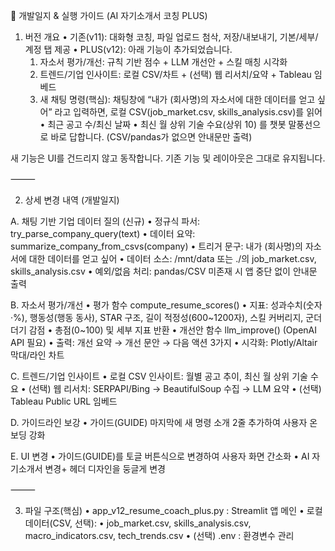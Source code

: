 📒 개발일지 & 실행 가이드 (AI 자기소개서 코칭 PLUS)

1) 버전 개요
	•	기존(v11): 대화형 코칭, 파일 업로드 첨삭, 저장/내보내기, 기본/세부/계정 탭 제공
	•	PLUS(v12): 아래 기능이 추가되었습니다.
	1.	자소서 평가/개선: 규칙 기반 점수 + LLM 개선안 + 스킬 매칭 시각화
	2.	트렌드/기업 인사이트: 로컬 CSV/차트 + (선택) 웹 리서치/요약 + Tableau 임베드
	3.	새 채팅 명령(핵심): 채팅창에
“내가 (회사명)의 자소서에 대한 데이터를 얻고 싶어”
라고 입력하면, 로컬 CSV(job_market.csv, skills_analysis.csv)를 읽어
	•	최근 공고 수/최신 날짜
	•	최신 월 상위 기술 수요(상위 10)
를 챗봇 말풍선으로 바로 답합니다. (CSV/pandas가 없으면 안내문만 출력)

새 기능은 UI를 건드리지 않고 동작합니다. 기존 기능 및 레이아웃은 그대로 유지됩니다.

⸻

2) 상세 변경 내역 (개발일지)

A. 채팅 기반 기업 데이터 질의 (신규)
	•	정규식 파서: try_parse_company_query(text)
	•	데이터 요약: summarize_company_from_csvs(company)
	•	트리거 문구: 내가 (회사명)의 자소서에 대한 데이터를 얻고 싶어
	•	데이터 소스: /mnt/data 또는 ./의 job_market.csv, skills_analysis.csv
	•	예외/없음 처리: pandas/CSV 미존재 시 앱 중단 없이 안내문 출력

B. 자소서 평가/개선
	•	평가 함수 compute_resume_scores()
	•	지표: 성과수치(숫자·%), 행동성(행동 동사), STAR 구조, 길이 적정성(600~1200자), 스킬 커버리지, 군더더기 감점
	•	총점(0~100) 및 세부 지표 반환
	•	개선안 함수 llm_improve() (OpenAI API 필요)
	•	출력: 개선 요약 → 개선 문안 → 다음 액션 3가지
	•	시각화: Plotly/Altair 막대/라인 차트

C. 트렌드/기업 인사이트
	•	로컬 CSV 인사이트: 월별 공고 추이, 최신 월 상위 기술 수요
	•	(선택) 웹 리서치: SERPAPI/Bing → BeautifulSoup 수집 → LLM 요약
	•	(선택) Tableau Public URL 임베드

D. 가이드라인 보강
	•	가이드(GUIDE) 마지막에 새 명령 소개 2줄 추가하여 사용자 온보딩 강화

E. UI 변경
	•	가이드(GUIDE)를 토글 버튼식으로 변경하여 사용자 화면 간소화
	•	AI 자기소개서 변경+ 헤더 디자인을 둥글게 변경

⸻

3) 파일 구조(핵심)
	•	app_v12_resume_coach_plus.py : Streamlit 앱 메인
	•	로컬 데이터(CSV, 선택):
	•	job_market.csv, skills_analysis.csv, macro_indicators.csv, tech_trends.csv
	•	(선택) .env : 환경변수 관리
